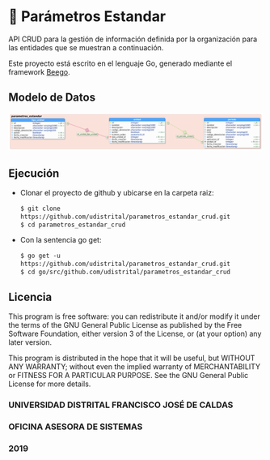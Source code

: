 # :page_with_curl: Parámetros Estandar

API CRUD para la gestión de información definida por la organización para las entidades que se muestran a continuación.

Este proyecto está escrito en el lenguaje Go, generado mediante el framework [Beego](https://beego.me/).

## Modelo de Datos
![entrada](https://github.com/udistrital/parametros_estandar_crud/blob/dev/sql/parametros_estandar_schema.png)

## Ejecución

- Clonar el proyecto de github y ubicarse en la carpeta raiz:
  ```
  $ git clone https://github.com/udistrital/parametros_estandar_crud.git
  $ cd parametros_estandar_crud
  ```
- Con la sentencia go get:
  ```
  $ go get -u https://github.com/udistrital/parametros_estandar_crud.git
  $ cd go/src/github.com/udistrital/parametros_estandar_crud
  ```
  
## Licencia
This program is free software: you can redistribute it and/or modify it under the terms of the GNU General Public License as published by the Free Software Foundation, either version 3 of the License, or (at your option) any later version.

This program is distributed in the hope that it will be useful, but WITHOUT ANY WARRANTY; without even the implied warranty of MERCHANTABILITY or FITNESS FOR A PARTICULAR PURPOSE. See the GNU General Public License for more details.


### UNIVERSIDAD DISTRITAL FRANCISCO JOSÉ DE CALDAS
### OFICINA ASESORA DE SISTEMAS
### 2019
